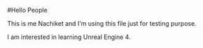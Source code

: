 #Hello People

This is me Nachiket and I'm using this file just for testing purpose.

I am interested in learning Unreal Engine 4.
